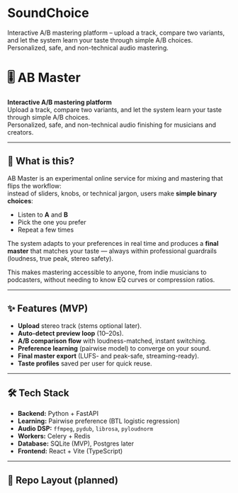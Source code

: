 # SoundChoice
Interactive A/B mastering platform – upload a track, compare two variants, and let the system learn your taste through simple A/B choices. Personalized, safe, and non-technical audio mastering.

# 🎚️ AB Master

**Interactive A/B mastering platform**  
Upload a track, compare two variants, and let the system learn your taste through simple A/B choices.  
Personalized, safe, and non-technical audio finishing for musicians and creators.

---

## 🚀 What is this?

AB Master is an experimental online service for mixing and mastering that flips the workflow:  
instead of sliders, knobs, or technical jargon, users make **simple binary choices**:

- Listen to **A** and **B**  
- Pick the one you prefer  
- Repeat a few times  

The system adapts to your preferences in real time and produces a **final master** that matches your taste — always within professional guardrails (loudness, true peak, stereo safety).

This makes mastering accessible to anyone, from indie musicians to podcasters, without needing to know EQ curves or compression ratios.

---

## ✨ Features (MVP)

- **Upload** stereo track (stems optional later).  
- **Auto-detect preview loop** (10–20s).  
- **A/B comparison flow** with loudness-matched, instant switching.  
- **Preference learning** (pairwise model) to converge on your sound.  
- **Final master export** (LUFS- and peak-safe, streaming-ready).  
- **Taste profiles** saved per user for quick reuse.  

---

## 🛠️ Tech Stack

- **Backend:** Python + FastAPI  
- **Learning:** Pairwise preference (BTL logistic regression)  
- **Audio DSP:** `ffmpeg`, `pydub`, `librosa`, `pyloudnorm`  
- **Workers:** Celery + Redis  
- **Database:** SQLite (MVP), Postgres later  
- **Frontend:** React + Vite (TypeScript)  

---

## 📂 Repo Layout (planned)

